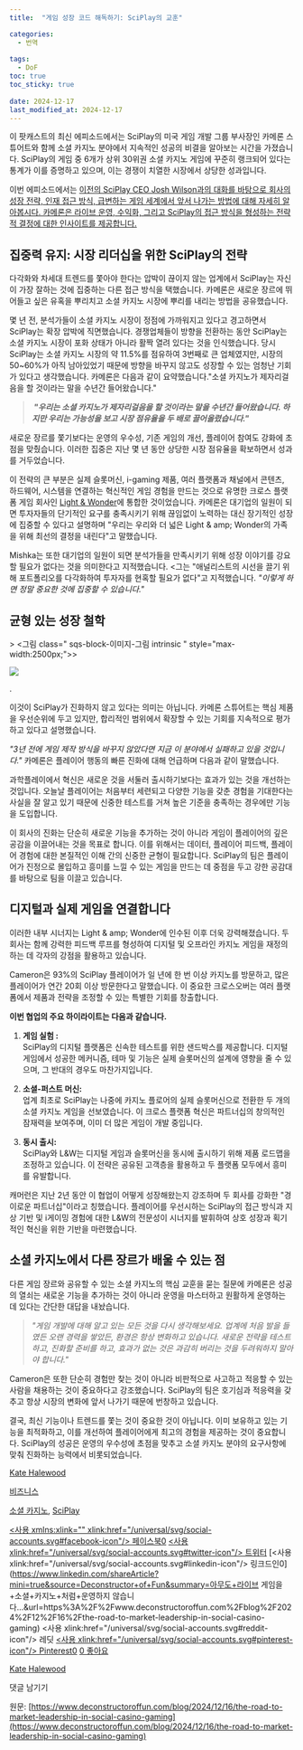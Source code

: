```yaml
---
title:  "게임 성장 코드 해독하기: SciPlay의 교훈"

categories:
  - 번역
  
tags:
  - DoF
toc: true
toc_sticky: true
 
date: 2024-12-17
last_modified_at: 2024-12-17
---
```

이 팟캐스트의 최신 에피소드에서는 SciPlay의 미국 게임 개발 그룹 부사장인 카메론 스튜어트와 함께 소셜 카지노 분야에서 지속적인 성공의 비결을 알아보는 시간을 가졌습니다. SciPlay의 게임 중 6개가 상위 30위권 소셜 카지노 게임에 꾸준히 랭크되어 있다는 통계가 이를 증명하고 있으며, 이는 경쟁이 치열한 시장에서 상당한 성과입니다.  
  
이번 에피소드에서는 [이전의 SciPlay CEO Josh Wilson과의 대화를 바탕으로 회사의 성장 전략, 인재 접근 방식, 급변하는 게임 세계에서 앞서 나가는 방법에 대해 자세히 알아봅시다. 카메론은 라이브 운영, 수익화, 그리고 SciPlay의 접근 방식을 형성하는 전략적 결정에 대한 인사이트를 제공합니다.](https://www.deconstructoroffun.com/blog/2024/1/22/learn-from-social-casinos-player-centric-approach)

[](https://www.deconstructoroffun.com/blog/2024/1/22/learn-from-social-casinos-player-centric-approach)

[](https://www.deconstructoroffun.com/blog/2024/1/22/learn-from-social-casinos-player-centric-approach)

## 집중력 유지: 시장 리더십을 위한 SciPlay의 전략

다각화와 차세대 트렌드를 쫓아야 한다는 압박이 끊이지 않는 업계에서 SciPlay는 자신이 가장 잘하는 것에 집중하는 다른 접근 방식을 택했습니다. 카메론은 새로운 장르에 뛰어들고 싶은 유혹을 뿌리치고 소셜 카지노 시장에 뿌리를 내리는 방법을 공유했습니다.

몇 년 전, 분석가들이 소셜 카지노 시장이 정점에 가까워지고 있다고 경고하면서 SciPlay는 확장 압박에 직면했습니다. 경쟁업체들이 방향을 전환하는 동안 SciPlay는 소셜 카지노 시장이 포화 상태가 아니라 활짝 열려 있다는 것을 인식했습니다. 당시 SciPlay는 소셜 카지노 시장의 약 11.5%를 점유하여 3번째로 큰 업체였지만, 시장의 50~60%가 아직 남아있었기 때문에 방향을 바꾸지 않고도 성장할 수 있는 엄청난 기회가 있다고 생각했습니다. 카메론은 다음과 같이 요약했습니다."소셜 카지노가 제자리걸음을 할 것이라는 말을 수년간 들어왔습니다."

> **_&nbsp;"우리는 소셜 카지노가 제자리걸음을 할 것이라는 말을 수년간 들어왔습니다. 하지만 우리는 가능성을 보고 시장 점유율을 두 배로 끌어올렸습니다."_**

새로운 장르를 쫓기보다는 운영의 우수성, 기존 게임의 개선, 플레이어 참여도 강화에 초점을 맞췄습니다. 이러한 집중은 지난 몇 년 동안 상당한 시장 점유율을 확보하면서 성과를 거두었습니다.

이 전략의 큰 부분은 실제 슬롯머신, i-gaming 제품, 여러 플랫폼과 채널에서 콘텐츠, 하드웨어, 시스템을 연결하는 혁신적인 게임 경험을 만드는 것으로 유명한 크로스 플랫폼 게임 회사인 [Light & Wonder](https://www.lnw.com/)에 통합한 것이었습니다. 카메론은 대기업의 일원이 되면 투자자들의 단기적인 요구를 충족시키기 위해 끊임없이 노력하는 대신 장기적인 성장에 집중할 수 있다고 설명하며 "우리는 우리와 더 넓은 Light & amp; Wonder의 가족을 위해 최선의 결정을 내린다"고 말했습니다.

Mishka는 또한 대기업의 일원이 되면 분석가들을 만족시키기 위해 성장 이야기를 강요할 필요가 없다는 것을 의미한다고 지적했습니다. <그는 "애널리스트의 시선을 끌기 위해 포트폴리오를 다각화하여 투자자를 현혹할 필요가 없다"고 지적했습니다. _"이렇게 하면 정말 중요한 것에 집중할 수 있습니다."_

## 균형 있는 성장 철학

\> <그림 class=" sqs-block-이미지-그림 intrinsic " style="max-width:2500px;">>

![](https://images.squarespace-cdn.com/content/v1/58af450eb3db2b0582612f1d/1734351276338-GLBX8XJ7HASD8U3FVADS/unsplash-image-ZVprbBmT8QA.jpg)

.

이것이 SciPlay가 진화하지 않고 있다는 의미는 아닙니다. 카메론 스튜어트는 핵심 제품을 우선순위에 두고 있지만, 합리적인 범위에서 확장할 수 있는 기회를 지속적으로 평가하고 있다고 설명했습니다.

_"3년 전에 게임 제작 방식을 바꾸지 않았다면 지금 이 분야에서 실패하고 있을 것입니다."_ 카메론은 플레이어 행동의 빠른 진화에 대해 언급하며 다음과 같이 말했습니다.

과학플레이에서 혁신은 새로운 것을 서둘러 출시하기보다는 효과가 있는 것을 개선하는 것입니다. 오늘날 플레이어는 처음부터 세련되고 다양한 기능을 갖춘 경험을 기대한다는 사실을 잘 알고 있기 때문에 신중한 테스트를 거쳐 높은 기준을 충족하는 경우에만 기능을 도입합니다.

이 회사의 진화는 단순히 새로운 기능을 추가하는 것이 아니라 게임이 플레이어의 깊은 공감을 이끌어내는 것을 목표로 합니다. 이를 위해서는 데이터, 플레이어 피드백, 플레이어 경험에 대한 본질적인 이해 간의 신중한 균형이 필요합니다. SciPlay의 팀은 플레이어가 진정으로 몰입하고 흥미를 느낄 수 있는 게임을 만드는 데 중점을 두고 강한 공감대를 바탕으로 팀을 이끌고 있습니다.

## 디지털과 실제 게임을 연결합니다

이러한 내부 시너지는 Light & amp; Wonder에 인수된 이후 더욱 강력해졌습니다. 두 회사는 함께 강력한 피드백 루프를 형성하여 디지털 및 오프라인 카지노 게임을 재정의하는 데 각자의 강점을 활용하고 있습니다.

Cameron은 93%의 SciPlay 플레이어가 일 년에 한 번 이상 카지노를 방문하고, 많은 플레이어가 연간 20회 이상 방문한다고 말했습니다. 이 중요한 크로스오버는 여러 플랫폼에서 제품과 전략을 조정할 수 있는 특별한 기회를 창출합니다.

**이번 협업의 주요 하이라이트는 다음과 같습니다.**

1.  **게임 실험 :**  
    SciPlay의 디지털 플랫폼은 신속한 테스트를 위한 샌드박스를 제공합니다. 디지털 게임에서 성공한 메커니즘, 테마 및 기능은 실제 슬롯머신의 설계에 영향을 줄 수 있으며, 그 반대의 경우도 마찬가지입니다.
    
2.  **소셜-퍼스트 머신:**  
    업계 최초로 SciPlay는 나중에 카지노 플로어의 실제 슬롯머신으로 전환한 두 개의 소셜 카지노 게임을 선보였습니다. 이 크로스 플랫폼 혁신은 파트너십의 창의적인 잠재력을 보여주며, 이미 더 많은 게임이 개발 중입니다.
    
3.  **동시 출시:**  
    SciPlay와 L&W는 디지털 게임과 슬롯머신을 동시에 출시하기 위해 제품 로드맵을 조정하고 있습니다. 이 전략은 공유된 고객층을 활용하고 두 플랫폼 모두에서 흥미를 유발합니다.
    

캐머런은 지난 2년 동안 이 협업이 어떻게 성장해왔는지 강조하며 두 회사를 강화한 "경이로운 파트너십"이라고 칭했습니다. 플레이어를 우선시하는 SciPlay의 접근 방식과 지상 기반 및 i게이밍 경험에 대한 L&W의 전문성이 시너지를 발휘하여 상호 성장과 획기적인 혁신을 위한 기반을 마련했습니다.

## 소셜 카지노에서 다른 장르가 배울 수 있는 점

다른 게임 장르와 공유할 수 있는 소셜 카지노의 핵심 교훈을 묻는 질문에 카메론은 성공의 열쇠는 새로운 기능을 추가하는 것이 아니라 운영을 마스터하고 원활하게 운영하는 데 있다는 간단한 대답을 내놨습니다.

> _"게임 개발에 대해 알고 있는 모든 것을 다시 생각해보세요. 업계에 처음 발을 들였든 오랜 경력을 쌓았든, 환경은 항상 변화하고 있습니다. 새로운 전략을 테스트하고, 진화할 준비를 하고, 효과가 없는 것은 과감히 버리는 것을 두려워하지 말아야 합니다."_

Cameron은 또한 단순히 경험만 찾는 것이 아니라 비판적으로 사고하고 적응할 수 있는 사람을 채용하는 것이 중요하다고 강조했습니다. SciPlay의 팀은 호기심과 적응력을 갖추고 항상 시장의 변화에 앞서 나가기 때문에 번창하고 있습니다.

결국, 최신 기능이나 트렌드를 쫓는 것이 중요한 것이 아닙니다. 이미 보유하고 있는 기능을 최적화하고, 이를 개선하여 플레이어에게 최고의 경험을 제공하는 것이 중요합니다. SciPlay의 성공은 운영의 우수성에 초점을 맞추고 소셜 카지노 분야의 요구사항에 맞춰 진화하는 능력에서 비롯되었습니다.

[Kate Halewood](https://www.deconstructoroffun.com/blog?author=64fac051cc1f4641a7e24254)

[비즈니스](https://www.deconstructoroffun.com/blog/category/Business)

[소셜 카지노](https://www.deconstructoroffun.com/blog/tag/social+casino), [SciPlay](https://www.deconstructoroffun.com/blog/tag/SciPlay)

[<사용 xmlns:xlink="" xlink:href="/universal/svg/social-accounts.svg#facebook-icon"/> 페이스북0](https://www.facebook.com/sharer/sharer.php?u=https%3A%2F%2Fwww.deconstructoroffun.com%2Fblog%2F2024%2F12%2F16%2Fthe-road-to-market-leadership-in-social-casino-gaming) [<사용 xlink:href="/universal/svg/social-accounts.svg#twitter-icon"/> 트위터](https://twitter.com/intent/tweet?url=https%3A%2F%2Fwww.deconstructoroffun.com%2Fblog%2F2024%2F12%2F16%2Fthe-road-to-market-leadership-in-social-casino-gaming&text=아무도+실시간+게임을+실행하지+않습니다+소셜+카지노+처럼...) [<사용 xlink:href="/universal/svg/social-accounts.svg#linkedin-icon"/> 링크드인0](https://www.linkedin.com/shareArticle?mini=true&source=Deconstructor+of+Fun&summary=아무도+라이브 게임을+소셜+카지노+처럼+운영하지 않습니다...&url=https%3A%2F%2Fwww.deconstructoroffun.com%2Fblog%2F2024%2F12%2F16%2Fthe-road-to-market-leadership-in-social-casino-gaming) [](https://www.reddit.com/submit?url=https%3A%2F%2Fwww.deconstructoroffun.com%2Fblog%2F2024%2F12%2F16%2Fthe-road-to-market-leadership-in-social-casino-gaming)<사용 xlink:href="/universal/svg/social-accounts.svg#reddit-icon"/> 레딧 [<사용 xlink:href="/universal/svg/social-accounts.svg#pinterest-icon"/> Pinterest0](https://www.pinterest.com/pin/create/link/?description=No+one+runs+live+games+like+a+social+casino+...&media=https://images.squarespace-cdn.com/content/v1/58af450eb3db2b0582612f1d/1734362729720-EC9OE9Y4124TYFDK4ECN/Screenshot+2024-12-16+at+17.25.04.png&url=https%3A%2F%2Fwww.deconstructoroffun.com%2Fblog%2F2024%2F12%2F16%2Fthe-road-to-market-leadership-in-social-casino-gaming) [0 좋아요](#)

[](https://www.deconstructoroffun.com/blog?author=64fac051cc1f4641a7e24254)

[Kate Halewood](https://www.deconstructoroffun.com/blog?author=64fac051cc1f4641a7e24254)

댓글 남기기

원문: [https://www.deconstructoroffun.com/blog/2024/12/16/the-road-to-market-leadership-in-social-casino-gaming](https://www.deconstructoroffun.com/blog/2024/12/16/the-road-to-market-leadership-in-social-casino-gaming)